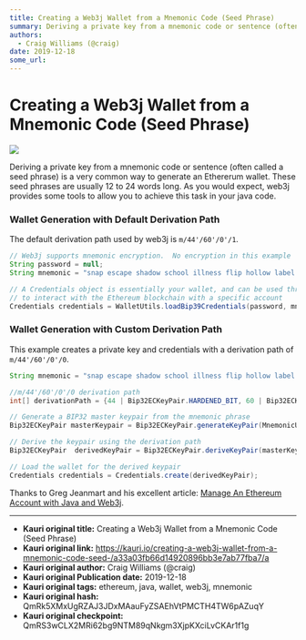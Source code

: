 ```yaml
---
title: Creating a Web3j Wallet from a Mnemonic Code (Seed Phrase)
summary: Deriving a private key from a mnemonic code or sentence (often called a seed phrase) is a very common way to generate an Ethererum wallet. These seed phrases ar
authors:
  - Craig Williams (@craig)
date: 2019-12-18
some_url: 
---
```


# Creating a Web3j Wallet from a Mnemonic Code (Seed Phrase)

![](https://ipfs.infura.io/ipfs/QmVcCJjgrbAZtYpnW1RUxseU6meWGsyPbpD3U1ehKX8X3T)


Deriving a private key from a mnemonic code or sentence (often called a seed phrase) is a very common way to generate an Ethererum wallet.  These seed phrases are usually 12 to 24 words long.  As you would expect, web3j provides some tools to allow you to achieve this task in your java code.

### Wallet Generation with Default Derivation Path

The default derivation path used by web3j is `m/44'/60'/0'/1`.

``` java
// Web3j supports mnemonic encryption.  No encryption in this example
String password = null;
String mnemonic = "snap escape shadow school illness flip hollow label melt fetch noise install";

// A Credentials object is essentially your wallet, and can be used throughout web3j
// to interact with the Ethereum blockchain with a specific account
Credentials credentials = WalletUtils.loadBip39Credentials(password, mnemonic);
```

### Wallet Generation with Custom Derivation Path

This example creates a private key and credentials with a derivation path of `m/44'/60'/0'/0`.

``` java
String mnemonic = "snap escape shadow school illness flip hollow label melt fetch noise install";

//m/44'/60'/0'/0 derivation path
int[] derivationPath = {44 | Bip32ECKeyPair.HARDENED_BIT, 60 | Bip32ECKeyPair.HARDENED_BIT, 0 | Bip32ECKeyPair.HARDENED_BIT, 0,0};

// Generate a BIP32 master keypair from the mnemonic phrase
Bip32ECKeyPair masterKeypair = Bip32ECKeyPair.generateKeyPair(MnemonicUtils.generateSeed(mnemonic, password));

// Derive the keypair using the derivation path
Bip32ECKeyPair  derivedKeyPair = Bip32ECKeyPair.deriveKeyPair(masterKeypair, derivationPath);

// Load the wallet for the derived keypair
Credentials credentials = Credentials.create(derivedKeyPair);
```

Thanks to Greg Jeanmart and his excellent article: [Manage An Ethereum Account with Java and Web3j](https://www.kauri.io/manage-an-ethereum-account-with-java-and-web3j/925d923e12c543da9a0a3e617be963b4/a).


---

- **Kauri original title:** Creating a Web3j Wallet from a Mnemonic Code (Seed Phrase)
- **Kauri original link:** https://kauri.io/creating-a-web3j-wallet-from-a-mnemonic-code-seed-/a33a03fb66d14920896bb3e7ab77fba7/a
- **Kauri original author:** Craig Williams (@craig)
- **Kauri original Publication date:** 2019-12-18
- **Kauri original tags:** ethereum, java, wallet, web3j, mnemonic
- **Kauri original hash:** QmRk5XMxUgRZAJ3JDxMAauFyZSAEhVtPMCTH4TW6pAZuqY
- **Kauri original checkpoint:** QmRS3wCLX2MRi62bg9NTM89qNkgm3XjpKXciLvCKAr1f1g



